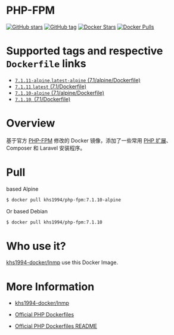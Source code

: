 # PHP-FPM

[![GitHub stars](https://img.shields.io/github/stars/khs1994-docker/php-fpm.svg?style=social&label=Stars)](https://github.com/khs1994-docker/php-fpm) [![GitHub tag](https://img.shields.io/github/tag/khs1994-docker/php-fpm.svg)](https://github.com/khs1994-docker/php-fpm) [![Docker Stars](https://img.shields.io/docker/stars/khs1994/php-fpm.svg)](https://store.docker.com/community/images/khs1994/php-fpm) [![Docker Pulls](https://img.shields.io/docker/pulls/khs1994/php-fpm.svg)](https://store.docker.com/community/images/khs1994/php-fpm)

# Supported tags and respective `Dockerfile` links

* [`7.1.11-alpine`,`latest-alpine` (7.1/alpine/Dockerfile)](https://github.com/khs1994-docker/php-fpm/blob/7.1.11/7.1/alpine/Dockerfile)
* [`7.1.11`,`latest` (7.1/Dockerfile)](https://github.com/khs1994-docker/php-fpm/blob/7.1.11/7.1/Dockerfile)
* [`7.1.10-alpine` (7.1/alpine/Dockerfile)](https://github.com/khs1994-docker/php-fpm/blob/7.1.10/7.1/alpine/Dockerfile)
* [`7.1.10`, (7.1/Dockerfile)](https://github.com/khs1994-docker/php-fpm/blob/7.1.10/7.1/Dockerfile)

# Overview

基于官方 [PHP-FPM](https://github.com/docker-library/docs/tree/master/php) 修改的 Docker 镜像，添加了一些常用 [PHP 扩展](https://github.com/khs1994-docker/lnmp/blob/master/docs/php.md)、Composer 和 Laravel 安装程序。

# Pull

based Alpine

```bash
$ docker pull khs1994/php-fpm:7.1.10-alpine
```

Or based Debian

```bash
$ docker pull khs1994/php-fpm:7.1.10
```

# Who use it?

[khs1994-docker/lnmp](https://github.com/khs1994-docker/lnmp) use this Docker Image.

# More Information

* [khs1994-docker/lnmp](https://github.com/khs1994-docker/lnmp)

* [Official PHP Dockerfiles](https://github.com/docker-library/php)

* [Official PHP Dockerfiles README](https://github.com/docker-library/docs/tree/master/php)
